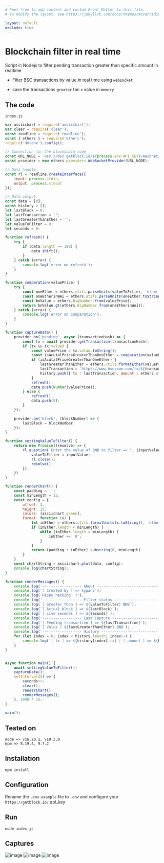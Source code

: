 ```yaml
---
# Feel free to add content and custom Front Matter to this file.
# To modify the layout, see https://jekyllrb.com/docs/themes/#overriding-theme-defaults

layout: default
exclude: true
---
```


# Blockchain filter in real time

Script in Nodejs to filter pending transaction greater than specific amount in realtime

- Filter BSC transactions by value in real time using `websocket`

- save the transactions `greater` tan `x` value in `memory`


## The code

`index.js`

```javascript
var asciichart = require('asciichart');
var clear = require('clear');
const readline = require('readline');
const { ethers } = require('ethers');
require('dotenv').config();

// Connection for the blockchain node
const URL_NODE = `wss://bsc.getblock.io/${process.env.API_KEY}/mainnet/`;
const provider = new ethers.providers.WebSocketProvider(URL_NODE);

// Data handle
const rl = readline.createInterface({
    input: process.stdin,
    output: process.stdout
});

// Data output
const data = [0];
const history = [];
let lastBlock = 0;
let lastTransaction = '';
let lastGreaterThanEther = '';
let valueToFilter = 0;
let seconds = 0;

function refresh() {
    try {
        if (data.length >= 100) {
            data.shift();
        }
    } catch (error) {
        console.log('error on refresh');
    }
}

function comparation(valuePrice) {
    try {
        const oneEther = ethers.utils.parseUnits(valueToFilter, 'ether');
        const oneEtherinWei = ethers.utils.parseUnits(oneEther.toString(), 'wei');
        const bnValue = ethers.BigNumber.from(valuePrice);
        return bnValue.gt(ethers.BigNumber.from(oneEtherinWei));
    } catch (error) {
        console.log('error on comparation');
    }
}

function captureData() {
    provider.on('pending', async (transactionHash) => {
        const tx = await provider.getTransaction(transactionHash);
        if (tx && tx.value) {
            const valuePrice = tx.value.toString();
            const isAcutalPriceGreaterThanOneEther = comparation(valuePrice);
            if (isAcutalPriceGreaterThanOneEther) {
                lastGreaterThanEther = ethers.utils.formatEther(valuePrice);
                lastTransaction = `https://www.bscscan.com/tx/${transactionHash}`;
                history.push({ tx : lastTransaction, amount : ethers.utils.formatUnits(valuePrice.toString(), 'ether') });
            }
            refresh();
            data.push(Number(valuePrice));
        } else {
            refresh();
            data.push(0);
        }
    });

    provider.on('block', (blockNumber) => {
        lastBlock = blockNumber;
    });
}

function settingValueToFilter() {
    return new Promise((resolve) => {
        rl.question('Enter the value of BNB to filter => ', (inputValue) => {
            valueToFilter = inputValue;
            rl.close();
            resolve();
        });
    })
}

function renderChart() {
    const padding = '';
    const minLength = 12;
    const config = {
        offset: 3,
        height: 15,
        colors: [asciichart.green],
        format: function (x) {
            let inEther = ethers.utils.formatUnits(x.toString(), 'ether');
            if (inEther.length < minLength) {
                while (inEther.length < minLength) {
                    inEther += '0';
                }
            }
            return (padding + inEther).substring(0, minLength)
        }
    }
    const chartString = asciichart.plot(data, config);
    console.log(chartString);
}

function renderMessages() {
    console.log('------------------ About --------------------------------');
    console.log('[ Created by ] => kypanz');
    console.log('Happy hacking :)');
    console.log('------------------ Filter status ------------------------');
    console.log(`[ Greater than ] => ${valueToFilter} BNB`);
    console.log(`[ Actual block ] => ${lastBlock}`);
    console.log(`[ Live seconds ] => ${seconds}`);
    console.log('------------------ Last Capture -------------------------');
    console.log(`[ Pending transaction ] => ${lastTransaction}`);
    console.log(`[ Value ] ${lastGreaterThanEther} BNB`);
    console.log('------------------ History --------------------------------');
    for (let index = 0; index < history.length; index++) {
        console.log(`[ tx ] => ${history[index].tx} | [ amount ] => ${history[index].amount}`);
    }
}


async function main() {
    await settingValueToFilter();
    captureData();
    setInterval(() => {
        seconds++;
        clear();
        renderChart();
        renderMessages();
    }, 1000 * 1);
}

main();
```


## Tested on
```shell
node => v16.20.1, v19.3.0
npm => 8.19.4, 9.7.2
```

## Installation
```shell
npm install
```

## Configuration
Rename the `.env.example` file to `.env` and configure your `https://getblock.io/` api_key

## Run
```
node index.js
```

## Captures
![image](https://github.com/kypanz/blockchain-transactions-filter-in-console-with-charts/assets/37570367/b2963a0e-2567-472a-8bdd-122e7a303737)
![image](https://github.com/kypanz/blockchain-transactions-filter-in-console-with-charts/assets/37570367/4d27c1e4-3a12-436f-b07c-7c967113353b)
![image](https://github.com/kypanz/blockchain-transactions-filter-in-console-with-charts/assets/37570367/59b012f1-84a3-43fb-b7e6-abbc1cd8d022)

